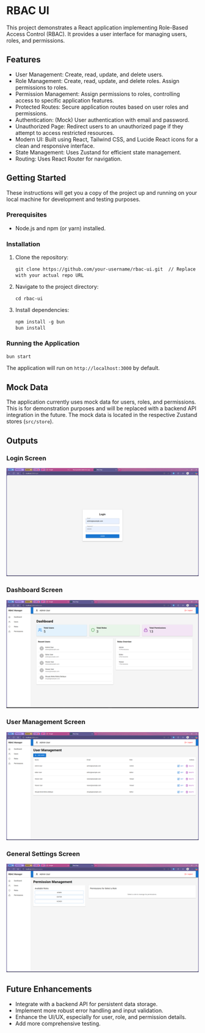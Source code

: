 # RBAC UI

This project demonstrates a React application implementing Role-Based Access Control (RBAC). It provides a user interface for managing users, roles, and permissions.

## Features

- User Management: Create, read, update, and delete users.
- Role Management: Create, read, update, and delete roles. Assign permissions to roles.
- Permission Management: Assign permissions to roles, controlling access to specific application features.
- Protected Routes: Secure application routes based on user roles and permissions.
- Authentication: (Mock) User authentication with email and password.
- Unauthorized Page: Redirect users to an unauthorized page if they attempt to access restricted resources.
- Modern UI: Built using React, Tailwind CSS, and Lucide React icons for a clean and responsive interface.
- State Management: Uses Zustand for efficient state management.
- Routing: Uses React Router for navigation.

## Getting Started

These instructions will get you a copy of the project up and running on your local machine for development and testing purposes.

### Prerequisites

- Node.js and npm (or yarn) installed.

### Installation

1. Clone the repository:
   ```
   git clone https://github.com/your-username/rbac-ui.git  // Replace with your actual repo URL
   ```
2. Navigate to the project directory:
   ```
   cd rbac-ui
   ```
3. Install dependencies:
   ```
   npm install -g bun
   bun install
   ```

### Running the Application

```
bun start
```

The application will run on `http://localhost:3000` by default.

## Mock Data

The application currently uses mock data for users, roles, and permissions. This is for demonstration purposes and will be replaced with a backend API integration in the future. The mock data is located in the respective Zustand stores (`src/store`).

## Outputs

### Login Screen

<img src="output/login.png">

### Dashboard Screen

<img src="output/dashboard.png">

### User Management Screen

<img src="output/user.png">

### General Settings Screen

<img src="output/setting.png">

## Future Enhancements

- Integrate with a backend API for persistent data storage.
- Implement more robust error handling and input validation.
- Enhance the UI/UX, especially for user, role, and permission details.
- Add more comprehensive testing.
